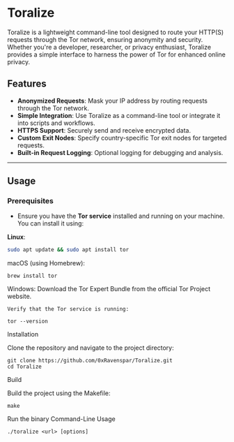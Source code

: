 # Toralize

Toralize is a lightweight command-line tool designed to route your HTTP(S) requests through the Tor network, ensuring anonymity and security. Whether you're a developer, researcher, or privacy enthusiast, Toralize provides a simple interface to harness the power of Tor for enhanced online privacy.

## Features

- **Anonymized Requests**: Mask your IP address by routing requests through the Tor network.
- **Simple Integration**: Use Toralize as a command-line tool or integrate it into scripts and workflows.
- **HTTPS Support**: Securely send and receive encrypted data.
- **Custom Exit Nodes**: Specify country-specific Tor exit nodes for targeted requests.
- **Built-in Request Logging**: Optional logging for debugging and analysis.

---

## Usage

### Prerequisites

- Ensure you have the **Tor service** installed and running on your machine. You can install it using:

**Linux**:
```bash
sudo apt update && sudo apt install tor
```
macOS (using Homebrew):

```brew install tor```

Windows: Download the Tor Expert Bundle from the official Tor Project website.

    Verify that the Tor service is running:

    tor --version

Installation

Clone the repository and navigate to the project directory:
```
git clone https://github.com/0xRavenspar/Toralize.git
cd Toralize
```
Build

Build the project using the Makefile:
```
make
```
Run the binary
Command-Line Usage
```
./toralize <url> [options]
```
